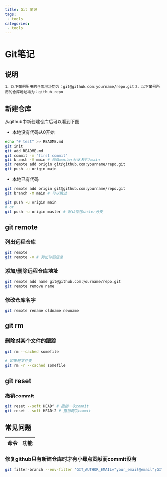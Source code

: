 ```yaml
---
title: Git 笔记
tags:
 - tools
categories:
 - tools
---
```


# Git笔记
## 说明
`1、以下举例所用的仓库地址均为：git@github.com:yourname/repo.git`
`2、以下举例所用的仓库地址均为：github_repo`


## 新建仓库
从github中新创建仓库后可以看到下图

- 本地没有代码从0开始
```bash
echo "# test" >> README.md
git init
git add README.md
git commit -m "first commit"
git branch -M main # 修改master分支名字为main
git remote add origin git@github.com:yourname/repo.git
git push -u origin main
```

- 本地已有代码
```bash
git remote add origin git@github.com:yourname/repo.git
git branch -M main # 可以跳过

git push -u origin main
# or
git push -u origin master # 默认存在master分支
```

## git remote
### 列出远程仓库
```bash
git remote
git remote -v # 列出详细信息
```

### 添加/删除远程仓库地址
```bash
git remote add name git@github.com:yourname/repo.git
git remote remove name
```

### 修改仓库名字
```bash
git remote rename oldname newname
```

## git rm
### 删除对某个文件的跟踪
```bash
git rm --cached somefile

# 如果是文件夹
git rm -r --cached somefile
```

## git reset
### 撤销commit
```bash
git reset --soft HEAD^ # 撤销一次commit
git reset --soft HEAD~2 # 撤销两次commit
```

## 常见问题

|命令|功能|
|-|-|


### 修复github只有新建仓库时才有小绿点贡献而commit没有
```bash
git filter-branch --env-filter 'GIT_AUTHOR_EMAIL="your_email@email";GIT_AUTHOR_NAME="your_name";'

```
